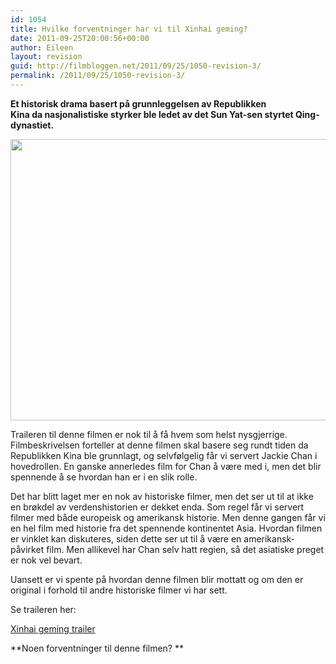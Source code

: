 ```yaml
---
id: 1054
title: Hvilke forventninger har vi til Xinhai geming?
date: 2011-09-25T20:00:56+00:00
author: Eileen
layout: revision
guid: http://filmbloggen.net/2011/09/25/1050-revision-3/
permalink: /2011/09/25/1050-revision-3/
---
```

**Et historisk drama basert på grunnleggelsen av Republikken Kina da nasjonalistiske styrker ble ledet av det Sun Yat-sen styrtet Qing-dynastiet.**

<a href="http://filmbloggen.net/?attachment_id=1051" rel="attachment wp-att-1051"><img class="alignnone size-full wp-image-1051" src="http://filmbloggen.net/wp-content/uploads//2011/09/jc.jpg" alt="" width="600" height="450" /></a>

Traileren til denne filmen er nok til å få hvem som helst nysgjerrige. Filmbeskrivelsen forteller at denne filmen skal basere seg rundt tiden da Republikken Kina ble grunnlagt, og selvfølgelig får vi servert Jackie Chan i hovedrollen. En ganske annerledes film for Chan å være med i, men det blir spennende å se hvordan han er i en slik rolle.

Det har blitt laget mer en nok av historiske filmer, men det ser ut til at ikke en brøkdel av verdenshistorien er dekket enda. Som regel får vi servert filmer med både europeisk og amerikansk historie. Men denne gangen får vi en hel film med historie fra det spennende kontinentet Asia. Hvordan filmen er vinklet kan diskuteres, siden dette ser ut til å være en amerikansk- påvirket film. Men allikevel har Chan selv hatt regien, så det asiatiske preget er nok vel bevart.

Uansett er vi spente på hvordan denne filmen blir mottatt og om den er original i forhold til andre historiske filmer vi har sett.

Se traileren her:

[Xinhai geming trailer](http://www.youtube.com/watch?v=os6b3hFZCZw&feature=results_main&playnext=1&list=PLD6B2A954E395AFE6)

**Noen forventninger til denne filmen? **